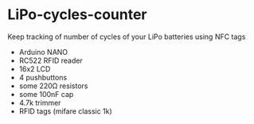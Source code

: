 # LiPo-cycles-counter

Keep tracking of number of cycles of your LiPo batteries using NFC tags


- Arduino NANO
- RC522 RFID reader
- 16x2 LCD 
- 4 pushbuttons
- some 220Ω resistors
- some 100nF cap
- 4.7k trimmer
- RFID tags (mifare classic 1k)
